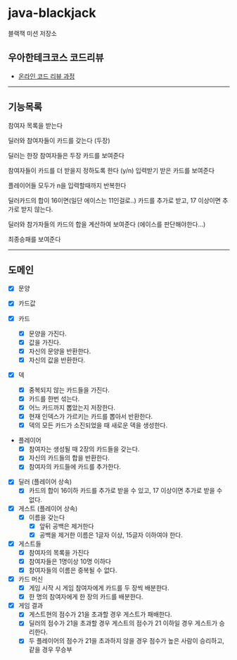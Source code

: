 # java-blackjack

블랙잭 미션 저장소

## 우아한테크코스 코드리뷰

- [온라인 코드 리뷰 과정](https://github.com/woowacourse/woowacourse-docs/blob/master/maincourse/README.md)

---
## 기능목록
참여자 목록을 받는다

딜러와 참여자들이 카드를 갖는다 (두장)

딜러는 한장 참여자들은 두장 카드를 보여준다

참여자들이 카드를 더 받을지 정하도록 한다 (y/n) 입력받기
받은 카드를 보여준다

플레이어들 모두가 n을 입력할때까지 반복한다

딜러카드의 합이 16이면(일단 에이스는 11인걸로..) 카드를 추가로 받고, 17 이상이면 추가로 받지 않는다.

딜러와 참가자들의 카드의 합을 계산하여 보여준다 (에이스를 판단해야한다...)

최종승패를 보여준다

--- 
## 도메인
- [x] 문양
- [x] 카드값

- [x] 카드
  - [x] 문양을 가진다.
  - [x] 값을 가진다.
  - [x] 자신의 문양을 반환한다.
  - [x] 자신의 값을 반환한다.

- [x] 덱
  - [x] 중복되지 않는 카드들을 가진다.
  - [x] 카드를 한번 섞는다.
  - [x] 어느 카드까지 뽑았는지 저장한다.
  - [x] 현재 인덱스가 가르키는 카드를 뽑아서 반환한다.
  - [x] 덱의 모든 카드가 소진되었을 때 새로운 덱을 생성한다.

- 플레이어
  - [x] 참여자는 생성될 때 2장의 카드들을 갖는다.
  - [x] 자신의 카드들의 합을 반환한다.
  - [x] 참여자의 카드들에 카드를 추가한다.

- [x] 딜러 (플레이어 상속)
  - [x] 카드의 합이 16이하 카드를 추가로 받을 수 있고, 17 이상이면 추가로 받을 수 없다.
  
- [x] 게스트 (플레이어 상속)
  - [x] 이름을 갖는다
    - [x] 앞뒤 공백은 제거한다
    - [x] 공백을 제거한 이름은 1글자 이상, 15글자 이하여야 한다.

- [x] 게스트들 
  - [x] 참여자의 목록을 가진다
  - [x] 참여자들은 1명이상 10명 이하다
  - [x] 참여자들의 이름은 중복될 수 없다.

- [x] 카드 머신
  - [x] 게임 시작 시 게임 참여자에게 카드를 두 장씩 배분한다.
  - [x] 한 명의 참여자에게 한 장의 카드를 배분한다.
  
- [x] 게임 결과
  - [x] 게스트현의 점수가 21을 초과할 경우 게스트가 패배한다.
  - [x] 딜러의 점수가 21을 초과할 경우 게스트의 점수가 21 이하일 경우 게스트가 승리한다.
  - [x] 두 플레이어의 점수가 21을 초과하지 않을 경우 점수가 높은 사람이 승리하고, 같을 경우 무승부
